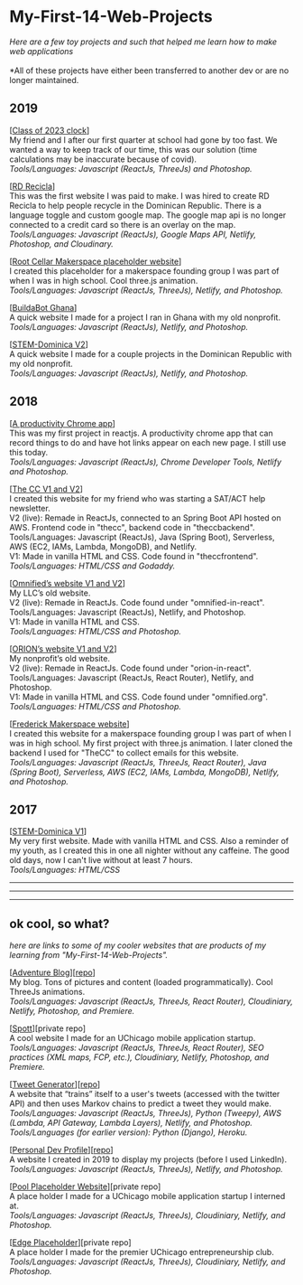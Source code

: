 # My-First-14-Web-Projects
*Here are a few toy projects and such that helped me learn how to make web applications* 
<br /><br />*All of these projects have either been transferred to another dev or are no longer maintained.

**2019**
--------------------
[[Class of 2023 clock](https://unruffled-mcclintock-886ffb.netlify.app)]
<br />My friend and I after our first quarter at school had gone by too fast. We wanted a way to keep track of our time, this was our solution (time calculations may be inaccurate because of covid).
<br />*Tools/Languages: Javascript (ReactJs, ThreeJs) and Photoshop.*

[[RD Recicla](https://rdrecicla.com)]
<br />This was the first website I was paid to make. I was hired to create RD Recicla to help people recycle in the Dominican Republic. There is a language toggle and custom google map. The google map api is no longer connected to a credit card so there is an overlay on the map.
<br />*Tools/Languages: Javascript (ReactJs), Google Maps API, Netlify, Photoshop, and Cloudinary.*

[[Root Cellar Makerspace placeholder website](https://lucid-kare-8f5870.netlify.app)]
<br />I created this placeholder for a makerspace founding group I was part of when I was in high school. Cool three.js animation.
<br />*Tools/Languages: Javascript (ReactJs, ThreeJs), Netlify, and Photoshop.*

[[BuildaBot Ghana](https://nifty-stallman-945b6b.netlify.app)]
<br />A quick website I made for a project I ran in Ghana with my old nonprofit.
<br />*Tools/Languages: Javascript (ReactJs), Netlify, and Photoshop.*

[[STEM-Dominica V2](https://sharp-hamilton-e9f332.netlify.app)]
<br />A quick website I made for a couple projects in the Dominican Republic with my old nonprofit.
<br />*Tools/Languages: Javascript (ReactJs), Netlify, and Photoshop.*


**2018**
--------------------
[[A productivity Chrome app](https://chrome.google.com/webstore/detail/pesto-aioli/baalpccnhigkkjhdaacgbkfopdcpbemp)]
<br />This was my first project in reactjs. A productivity chrome app that can record things to do and have hot links appear on each new page. I still use this today.
<br />*Tools/Languages: Javascript (ReactJs), Chrome Developer Tools, Netlify and Photoshop.*

[[The CC V1 and V2](https://zen-bartik-72f3de.netlify.app)]
<br />I created this website for my friend who was starting a SAT/ACT help newsletter.
<br />V2 (live): Remade in ReactJs, connected to an Spring Boot API hosted on AWS. Frontend code in "thecc", backend code in "theccbackend". 
<br />Tools/Languages: Javascript (ReactJs), Java (Spring Boot), Serverless, AWS (EC2, IAMs, Lambda, MongoDB), and Netlify.
<br />V1: Made in vanilla HTML and CSS. Code found in "theccfrontend".
<br />*Tools/Languages: HTML/CSS and Godaddy.*

[[Omnified’s website V1 and V2](https://relaxed-lewin-868bff.netlify.app)]
<br />My LLC’s old website. 
<br />V2 (live): Remade in ReactJs. Code found under "omnified-in-react".
<br />Tools/Languages: Javascript (ReactJs), Netlify, and Photoshop.
<br />V1: Made in vanilla HTML and CSS.
<br />*Tools/Languages: HTML/CSS and Photoshop.*

[[ORION’s website V1 and V2](https://vigorous-almeida-6f9b9c.netlify.app)]
<br />My nonprofit’s old website.
<br />V2 (live): Remade in ReactJs. Code found under "orion-in-react".
<br />Tools/Languages: Javascript (ReactJs, React Router), Netlify, and Photoshop.
<br />V1: Made in vanilla HTML and CSS. Code found under "omnified.org".
<br />*Tools/Languages: HTML/CSS and Photoshop.*

[[Frederick Makerspace website](https://optimistic-shaw-ad03fc.netlify.app)]
<br />I created this website for a makerspace founding group I was part of when I was in high school. My first project with three.js animation. I later cloned the backend I used for "TheCC" to collect emails for this website.
<br />*Tools/Languages: Javascript (ReactJs, ThreeJs, React Router), Java (Spring Boot), Serverless, AWS (EC2, IAMs, Lambda, MongoDB), Netlify, and Photoshop.*


**2017**
--------------------
[[STEM-Dominica V1](http://simonmahns.github.io)] 
<br />My very first website. Made with vanilla HTML and CSS. Also a reminder of my youth, as I created this in one all nighter without any caffeine. The good old days, now I can't live without at least 7 hours. 
<br />*Tools/Languages: HTML/CSS*

--------------------
--------------------
--------------------

**ok cool, so what?**
--------------------
*here are links to some of my cooler websites that are products of my learning from "My-First-14-Web-Projects".*

[[Adventure Blog](http://cookedcorn.casa)][[repo](https://github.com/simonmahns/mm)]
<br />My blog. Tons of pictures and content (loaded programmatically). Cool ThreeJs animations.
<br />*Tools/Languages: Javascript (ReactJs, ThreeJs, React Router), Cloudiniary, Netlify, Photoshop, and Premiere.*

[[Spott](http://spott.live)][private repo]
<br />A cool website I made for an UChicago mobile application startup.
<br />*Tools/Languages: Javascript (ReactJs, ThreeJs, React Router), SEO practices (XML maps, FCP, etc.), Cloudiniary, Netlify, Photoshop, and Premiere.* 

[[Tweet Generator](https://confident-pare-b6e027.netlify.app)][[repo](https://github.com/simonmahns/tweetgenerator)]
<br />A website that “trains” itself to a user's tweets (accessed with the twitter API) and then uses Markov chains to predict a tweet they would make.
<br />*Tools/Languages: Javascript (ReactJs, ThreeJs), Python (Tweepy), AWS (Lambda, API Gateway, Lambda Layers), Netlify, and Photoshop.*
<br />*Tools/Languages (for earlier version): Python (Django), Heroku.*

[[Personal Dev Profile](http://simonmahns.tech)][[repo](https://github.com/pinknaut/prof)] 
<br />A website I created in 2019 to display my projects (before I used LinkedIn).
<br />*Tools/Languages: Javascript (ReactJs, ThreeJs), Netlify, and Photoshop.*

[[Pool Placeholder Website](https://pensive-jones-7f7e4c.netlify.app)][private repo]
<br />A place holder I made for a UChicago mobile application startup I interned at.
<br />*Tools/Languages: Javascript (ReactJs, ThreeJs), Cloudiniary, Netlify, and Photoshop.*

[[Edge Placeholder](https://compassionate-albattani-b0447b.netlify.app)][private repo]
<br />A place holder I made for the premier UChicago entrepreneurship club.
<br />*Tools/Languages: Javascript (ReactJs, ThreeJs), Cloudiniary, Netlify, and Photoshop.* 

